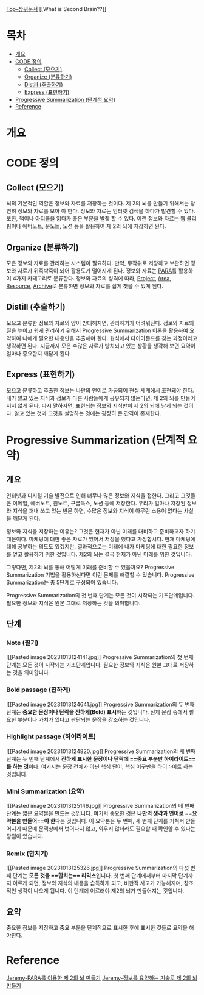 
[Top-상위문서](../What%20is%20Second%20Brain⁇) [[What is Second Brain⁇]]
# 목차
- [개요](#개요)
- [CODE 정의](#code-정의)
	- [Collect (모으기)](#collect-모으기)
	- [Organize (분류하기)](#organize-분류하기)
	- [Distill (추출하기)](#distill-추출하기)
	- [Express (표현하기)](#express-표현하기)
- [Progressive Summarization (단계적 요약)](#progressive-summarization-단계적-요약)
- [Reference](#Reference)

# 개요
# CODE 정의
## Collect (모으기)
뇌의 기본적인 역할은 정보와 자료를 저장하는 것이다. 제 2의 뇌를 만들기 위해서는 당연히 정보와 자료를 모아
야 한다. 정보와 자료는 인터넷 검색을 하다가 발견할 수 있다. 또한, 책이나 아티클을 읽다가 좋은 부분을 발췌 할 수 있다. 이런 정보와 자료는 웹 클리핑이나 에버노트, 운노트, 노션 등을 활용하여 제 2의 뇌에 저장하면 된다.
## Organize (분류하기)
모은 정보와 자료를 관리하는 시스템이 필요하다. 만약, 무작위로 저장하고 보관하면 정보와 자료가 뒤죽박죽이 되어 활용도가 떨어지게 된다. 정보와 자료는 [PARA](obsidian://open?vault=iCloud~md~obsidian&file=potahog%2F3.%20Resources%2FSecond%20Brain%2FP.A.R.A)를 활용하여 4가지 카테고리로 분류한다. 정보와 자료의 성격에 따라, [Project](obsidian://open?vault=iCloud~md~obsidian&file=potahog%2F3.%20Resources%2FSecond%20Brain%2FP.A.R.A), [Area](obsidian://open?vault=iCloud~md~obsidian&file=potahog%2F3.%20Resources%2FSecond%20Brain%2FP.A.R.A), [Resource](obsidian://open?vault=iCloud~md~obsidian&file=potahog%2F3.%20Resources%2FSecond%20Brain%2FP.A.R.A), [Archive](obsidian://open?vault=iCloud~md~obsidian&file=potahog%2F3.%20Resources%2FSecond%20Brain%2FP.A.R.A)로 분류하면 정보와 자료를 쉽게 찾을 수 있게 된다.
## Distill (추출하기)
모으고 분류한 정보와 자료의 양이 방대해지면, 관리하기가 어려워진다. 정보와 자료의 질을 높이고 쉽게 관리하기 위해서 Progressive Summarization 이론을 활용하여 요약하여 나에게 필요한 내용만을 추출해야 한다. 원석에서 다이아몬드를 찾는 과정이라고 생각하면 된다. 지금까지 모은 수많은 자료가 방치되고 있는 상황을 생각해 보면 요약이 얼마나 중요한지 깨닫게 된다.
## Express (표현하기)
모으고 분류하고 추출한 정보는 나만의 언어로 가공되어 현실 세계에서 표현돼야 한다. 내가 알고 있는 지식과 정보가 다른 사람들에게 공유되지 않는다면, 제 2의 뇌를 만들어지지 않게 된다. 다시 말하자면, 표현되는 정보와 지식만이 제 2의 뇌에 남게 되는 것이다. 알고 있는 것과 그것을 설명하는 것에는 굉장히 큰 간격이 존재한다. 
# Progressive Summarization (단계적 요약)
## 개요
인터넷과 디지털 기술 발전으로 인해 너무나 많은 정보와 지식을 접한다. 그리고 그것들은 이메일, 에버노트, 원노트, 구글독스, 노션 등에 저장한다. 우리가 얼마나 저장된 정보와 지식을 꺼내 쓰고 있는 반문 하면, 수많은 정보와 지식이 아무런 소용이 없다는 사실을 깨닫게 된다. 

정보와 지식을 저장하는 이유는? 그것은 현재가 아닌 미래를 대비하고 준비하고자 하기 때믄이다. 마케팅에 대한 좋은 자료가 있어서 저장을 했다고 가정합시다. 현재 마케팅에 대해 공부하는 의도도 있겠지만, 결과적으로는 미래에 내가 마케팅에 대한 필요한 정보를 얻고 활용하기 위한 것입니다. 제2의 뇌는 결국 현재가 아닌 미래를 위한 것입니다.  

그렇다면, 제2의 뇌를 통해 어떻게 미래를 준비할 수 있을까요? Progressive Summarization 기법을 활용하신다면 이런 문제를 해결할 수 있습니다. Progressive Summarization는 총 5단계로 구성되어 있습니다.

Progressive Summarization의 첫 번째 단계는 모든 것이 시작되는 기초단계입니다. 필요한 정보와 지식은 원본 그대로 저장하는 것을 의미합니다.
## 단계
### Note (필기)
![[Pasted image 20231013124141.jpg]]
Progressive Summarization의 첫 번째 단계는 모든 것이 시작되는 기초단계입니다. 필요한 정보와 지식은 원본 그대로 저장하는 것을 의미합니다.
### Bold passage (진하게)
![[Pasted image 20231013124641.jpg]]
Progressive Summarization의 두 번째 단계는 **중요한 문장이나 단락을 진하게(Bold) 표시**하는 것입니다. 전체 문장 중에서 필요한 부분이나 가치가 있다고 판단되는 문장을 강조하는 것입니다.

### Highlight passage (하이라이트)
![[Pasted image 20231013124820.jpg]]
Progressive Summarization의 세 번째 단계는 두 번째 단계에서 **진하게 표시한 문장이나 단락에 ==중요 부분만 하이라이트==를 하는 것**이다. 여기서는 문장 전체가 아닌 핵심 단어, 핵심 어구만을 하이라이트 하는 것입니다.
### Mini Summarization (요약)
![[Pasted image 20231013125146.jpg]]
Progressive Summarization의 네 번째 단계는 짧은 요약본을 만드는 것입니다. 여기서 중요한 것은 **나만의 생각과 언어로 ==요약본을 만들어==야 한다**는 것입니다. 이 요약본은 두 번째, 세 번째 단계를 거쳐서 만들어지기 때문에 문맥상에서 벗어나지 않고, 외우지 않더라도 필요할 때 확인할 수 있다는 장점이 있습니다.
### Remix (합치기)
![[Pasted image 20231013125326.jpg]]
Progressive Summarization의 다섯 번째 단계는 **모든 것을 ==합치는== 리믹스**입니다. 첫 번째 단계에서부터 마지막 단계까지 이르게 되면, 정보와 지식의 내용을 습득하게 되고, 비판적 사고가 가능해지며, 창조적인 생각이 나오게 됩니다. 이 단계에 이르러야 제2의 뇌가 만들어지는 것입니다.

## 요약
중요한 정보를 저장하고 중요 부분을 단계적으로 표시한 후에 표시한 것들로 요약을 해야한다.

# Reference
[Jeremy-PARA를 이용한 제 2의 뇌 만들기](https://brunch.co.kr/@kys4620/38)
[Jeremy-정보를 요약하는 기술로 제 2의 뇌 만들기](https://brunch.co.kr/@kys4620/41)